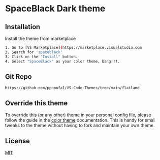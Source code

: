 # SpaceBlack Dark theme

## Installation

Install the theme from marketplace

```bash
1. Go to [VS Marketplace](https://marketplace.visualstudio.com
2. Search for 'spaceblack'
3. Click on the "Install" button.
4. Select "SpaceBlack" as your color theme, bang!!!.
```
## Git Repo
```
https://github.com/ppnoufal/VS-Code-Themes/tree/main/flatland
```
## Override this theme

To override this (or any other) theme in your personal config file, please follow the guide in the [color theme](https://code.visualstudio.com/api/extension-guides/color-theme) documentation. This is handy for small tweaks to the theme without having to fork and maintain your own theme. 

## License

[MIT](https://choosealicense.com/licenses/mit/)